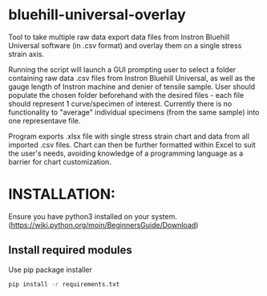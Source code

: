 # bluehill-universal-overlay
Tool to take multiple raw data export data files from Instron Bluehill Universal software (in .csv format) and overlay them on a single stress strain axis. 

Running the script will launch a GUI prompting user to select a folder containing raw data .csv files from Instron Bluehill Universal, as well as the gauge length of Instron machine and denier of tensile sample. User should populate the chosen folder beforehand with the desired files - each file should represent 1 curve/specimen of interest. Currently there is no functionality to "average" individual specimens (from the same sample) into one representave file.

Program exports .xlsx file with single stress strain chart and data from all imported .csv files. Chart can then be further formatted within Excel to suit the user's needs, avoiding knowledge of a programming language as a barrier for chart customization. 

# INSTALLATION:
Ensure you have python3 installed on your system. (https://wiki.python.org/moin/BeginnersGuide/Download)

## Install required modules
Use pip package installer
```bash
pip install -r requirements.txt
```
